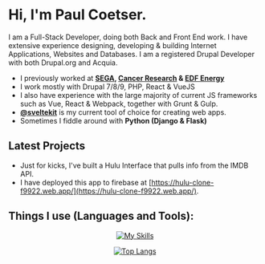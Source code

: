 # Hi, I'm Paul Coetser.

I am a Full-Stack Developer, doing both Back and Front End work. I have extensive experience designing, developing & building Internet Applications, Websites and Databases. I am a registered Drupal Developer with both Drupal.org and Acquia.

- I previously worked at **[SEGA](https://sega.com/), [Cancer Research](https://www.cancerresearchuk.org/) &amp; [EDF Energy](https://www.edfenergy.com/prettycurious)**
- I work mostly with Drupal 7/8/9, PHP, React & VueJS
- I also have experience with the large majority of current JS frameworks such as Vue, React & Webpack, together with Grunt & Gulp.
- [**@sveltekit**](https://svelte.dev/) is my current tool of choice for creating web apps.
- Sometimes I fiddle around with **Python (Django &amp; Flask)**

## Latest Projects

- Just for kicks, I've built a Hulu Interface that pulls info from the IMDB API.
- I have deployed this app to firebase at [https://hulu-clone-f9922.web.app/](https://hulu-clone-f9922.web.app/).

## Things I use (Languages and Tools):
<div align="center">

[![My Skills](https://skillicons.dev/icons?i=php,py,js,react,vue,vite,svelte,mysql,postgres,mongodb,express,next,sass,webpack,gulp,bootstrap,tailwind,docker,aws,firebase,netlify,git,github,blender&perline=12&theme=dark)](https://skillicons.dev)

[![Top Langs](https://github-readme-stats.vercel.app/api/top-langs/?username=PTCoetser&layout=compact&theme=vision-friendly-dark)](https://github.com/anuraghazra/github-readme-stats)

</div>
